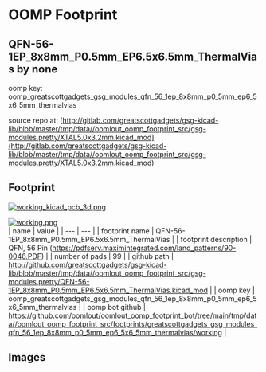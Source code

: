 # OOMP Footprint  
## QFN-56-1EP_8x8mm_P0.5mm_EP6.5x6.5mm_ThermalVias  by none  
  
oomp key: oomp_greatscottgadgets_gsg_modules_qfn_56_1ep_8x8mm_p0_5mm_ep6_5x6_5mm_thermalvias  
  
source repo at: [http://gitlab.com/greatscottgadgets/gsg-kicad-lib/blob/master/tmp/data//oomlout_oomp_footprint_src/gsg-modules.pretty/XTAL5.0x3.2mm.kicad_mod](http://gitlab.com/greatscottgadgets/gsg-kicad-lib/blob/master/tmp/data//oomlout_oomp_footprint_src/gsg-modules.pretty/XTAL5.0x3.2mm.kicad_mod)  
## Footprint  
  
[![working_kicad_pcb_3d.png](working_kicad_pcb_3d_600.png)](working_kicad_pcb_3d.png)  
  
[![working.png](working_600.png)](working.png)  
| name | value | 
| --- | --- | 
| footprint name | QFN-56-1EP_8x8mm_P0.5mm_EP6.5x6.5mm_ThermalVias | 
| footprint description | QFN, 56 Pin (https://pdfserv.maximintegrated.com/land_patterns/90-0046.PDF) | 
| number of pads | 99 | 
| github path | http://github.com/greatscottgadgets/gsg-kicad-lib/blob/master/tmp/data//oomlout_oomp_footprint_src/gsg-modules.pretty/QFN-56-1EP_8x8mm_P0.5mm_EP6.5x6.5mm_ThermalVias.kicad_mod | 
| oomp key | oomp_greatscottgadgets_gsg_modules_qfn_56_1ep_8x8mm_p0_5mm_ep6_5x6_5mm_thermalvias | 
| oomp bot github | https://github.com/oomlout/oomlout_oomp_footprint_bot/tree/main/tmp/data//oomlout_oomp_footprint_src/footprints/greatscottgadgets_gsg_modules_qfn_56_1ep_8x8mm_p0_5mm_ep6_5x6_5mm_thermalvias/working | 
## Images  
